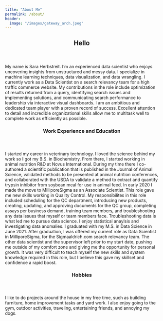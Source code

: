 ```yaml
---
title: "About Me"
permalink: /about/
header:
  image: "/images/gateway_arch.jpeg"
---
```



<!-- Main -->
<div id="main">

<section id="one">
	<div class="inner">
		<header class="major">
			<h2>Hello</h2>
		</header>
		<p>My name is Sara Herbstreit. I’m an experienced data scientist who enjoys uncovering insights from unstructured and messy data.
 I specialize in machine learning techniques, data visualization, and data wrangling. I currently work as a Data Scientist on a search relevancy team for a high traffic commerce website. My contributions in the role include optimization of results returned from a query, identifying search issues and implementing solutions, and communicating search performance to leadership via interactive visual dashboards. I am an ambitious and dedicated team player with a proven record of success. Excellent attention to detail and incredible organizational skills allow me to multitask well to complete work as efficiently as possible. 
</p>
	</div>
</section>

<section id="two" class="spotlights">
	<section>
		<div class="content">
			<div class="inner">
				<header class="major">
					<h3>Work Experience and Education</h3>
				</header>
				<p> 
					I started my career in veterinary technology. I loved the science behind my work so I got my B.S. in Biochemistry. From there, I started working in animal nutrition R&D at Novus International. During my time there I co-authored a scientific publication that is published in the Journal of Animal Science, validated methods to be presented at animal nutrition conferences, and collaborated with the USDA to validate a method to extract and quantify trypsin inhibitor from soybean meal for use in animal feed. In early 2020 I made the move to MilliporeSigma as an Associate Scientist. This role gave me new skills working in Quality Control. My responsibilites in this role included scheduling for the QC department, introducing new products, creating, updating, and approving documents for the QC group, completing assays per business demand, training team members, and troubleshooting any data issues that myself or team members face. Troubleshooting data is what led me to pursue data science. I enjoy statistical anaylsis and investigating data anomalies. I graduated with my M.S. in Data Science in June 2021. After graduation, I was offered my current role as Data Scientist in MilliporeSigma, for the Sigmaaldrich.com search relevancy team. The other data scientist and the supervisor left prior to my start date, pushing me outside of my comfort zone and giving me the opportunity for personal growth. It was very difficult to teach myself the new skills and system knowledge required in this role, but I believe this gave my skillset and confidence a rapid boost. </p>
			</div>
		</div>
	</section>
	<section>
		<div class="content">
			<div class="inner">
				<header class="major">
					<h3>Hobbies</h3>
				</header>
				<p>I like to do projects around the house in my free time, such as building furniture, home improvement tasks and yard work. I also enjoy going to the gym, outdoor activities, traveling, entertaining friends, and annoying my dogs.  </p>
			</div>
		</div>
